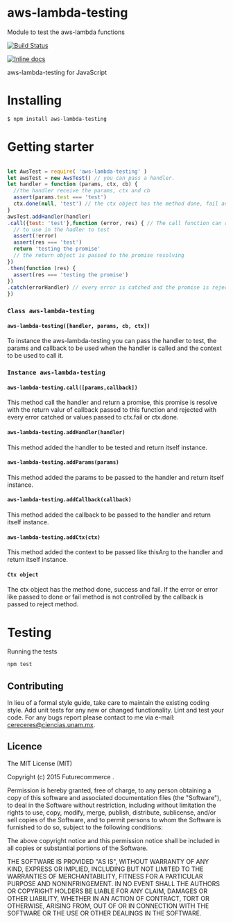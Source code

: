 # aws-lambda-testing
Module to test the aws-lambda functions

[![Build Status](https://travis-ci.org/Cereceres/aws-lambda-testing.svg?branch=master)](https://travis-ci.org/Cereceres/aws-lambda-testing)

[![Inline docs](http://inch-ci.org/github/Cereceres/aws-lambda-testing.svg?branch=master)](http://inch-ci.org/github/Cereceres/aws-lambda-testing)


aws-lambda-testing for JavaScript

# Installing

```bash
$ npm install aws-lambda-testing
```

# Getting starter

```js

let AwsTest = require( 'aws-lambda-testing' )
let awsTest = new AwsTest() // you can pass a handler.
let handler = function (params, ctx, cb) {
  //the handler receive the params, ctx and cb
  assert(params.test === 'test')
  ctx.done(null, 'test') // the ctx object has the method done, fail and success
}
awsTest.addHandler(handler)
.call({test: 'test'},function (error, res) { // The call function can receive the params and callback
  // to use in the hadler to test
  assert(!error)
  assert(res === 'test')
  return 'testing the promise'
  // the return object is passed to the promise resolving
})
.then(function (res) {
  assert(res === 'testing the promise')
})
.catch(errorHandler) // every error is catched and the promise is rejected
})
```
### `Class aws-lambda-testing`
#### `aws-lambda-testing([handler, params, cb, ctx])`
To instance the aws-lambda-testing you can pass the handler to test, the params and callback to be
used when the handler is called and the context to be used to call it.

### `Instance aws-lambda-testing`
#### `aws-lambda-testing.call([params,callback])`
This method call the handler and return a promise, this promise is resolve with the return valur of callback passed to this
function and rejected with every error catched or values passed to ctx.fail or ctx.done.
#### `aws-lambda-testing.addHandler(handler)`
This method added the handler to be tested and return itself instance.
#### `aws-lambda-testing.addParams(params)`
This method added the params to be passed to the handler and return itself instance.
#### `aws-lambda-testing.addCallback(callback)`
This method added the callback to be passed to the handler and return itself instance.
#### `aws-lambda-testing.addCtx(ctx)`
This method added the context to be passed like thisArg to the handler and return itself instance.

#### `Ctx object`
The ctx object has the method done, success and fail. If the error or error like
passed to done or fail method is not controlled by the callback is passed to reject method. 
# Testing

Running the tests

```bash
npm test
```


## Contributing
In lieu of a formal style guide, take care to maintain the existing coding style. Add unit tests for any new or changed functionality. Lint and test your code.  For any bugs report please contact to me via e-mail: cereceres@ciencias.unam.mx.

## Licence
The MIT License (MIT)

Copyright (c) 2015 Futurecommerce .

Permission is hereby granted, free of charge, to any person obtaining a copy of this software and associated documentation files (the "Software"), to deal in the Software without restriction, including without limitation the rights to use, copy, modify, merge, publish, distribute, sublicense, and/or sell copies of the Software, and to permit persons to whom the Software is furnished to do so, subject to the following conditions:

The above copyright notice and this permission notice shall be included in all copies or substantial portions of the Software.

THE SOFTWARE IS PROVIDED "AS IS", WITHOUT WARRANTY OF ANY KIND, EXPRESS OR IMPLIED, INCLUDING BUT NOT LIMITED TO THE WARRANTIES OF MERCHANTABILITY, FITNESS FOR A PARTICULAR PURPOSE AND NONINFRINGEMENT. IN NO EVENT SHALL THE AUTHORS OR COPYRIGHT HOLDERS BE LIABLE FOR ANY CLAIM, DAMAGES OR OTHER LIABILITY, WHETHER IN AN ACTION OF CONTRACT, TORT OR OTHERWISE, ARISING FROM, OUT OF OR IN CONNECTION WITH THE SOFTWARE OR THE USE OR OTHER DEALINGS IN THE SOFTWARE.
